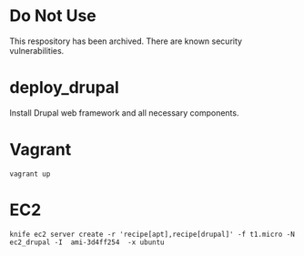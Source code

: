 # Do Not Use

This respository has been archived.  There are known security vulnerabilities.

deploy_drupal
=============

Install Drupal web framework and all necessary components.

Vagrant
======

`vagrant up`

EC2
===

`knife ec2 server create -r 'recipe[apt],recipe[drupal]' -f t1.micro -N ec2_drupal -I  ami-3d4ff254  -x ubuntu`
